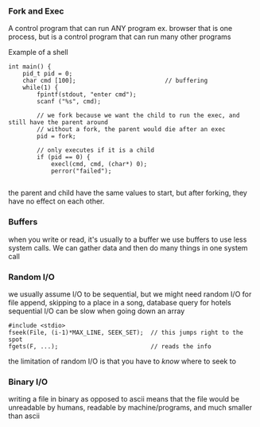 ### Fork and Exec
A control program that can run ANY program
ex. browser that is one process, but is a control program that can run many other programs

Example of a shell
```
int main() {
	pid_t pid = 0;
	char cmd [100];							// buffering
	while(1) {
		fpintf(stdout, "enter cmd");
		scanf ("%s", cmd);
		
		// we fork because we want the child to run the exec, and still have the parent around
		// without a fork, the parent would die after an exec
		pid = fork;
		
		// only executes if it is a child
		if (pid == 0) {
			execl(cmd, cmd, (char*) 0);
			perror("failed");
			
```
the parent and child have the same values to start, but after forking, they have no effect on each other.  

### Buffers
when you write or read, it's usually to a buffer
we use buffers to use less system calls. We can gather data and then do many things in one system call

### Random I/O
we usually assume I/O to be sequential, but we might need random I/O for file append, skipping to a place in a song, database query for hotels  
sequential I/O can be slow when going down an array
```
#include <stdio>
fseek(File, (i-1)*MAX_LINE, SEEK_SET);	// this jumps right to the spot
fgets(F, ...);							// reads the info
```
the limitation of random I/O is that you have to *know* where to seek to  

### Binary I/O
writing a file in binary as opposed to ascii means that the file would be unreadable by humans, readable by machine/programs, and much smaller than ascii
